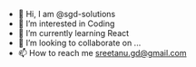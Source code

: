 - 👋 Hi, I am @sgd-solutions
- 👀 I’m interested in Coding
- 🌱 I’m currently learning React
- 💞️ I’m looking to collaborate on ...
- 📫 How to reach me <sreetanu.gd@gmail.com>

<!---
sgd-solutions/sgd-solutions is a ✨ special ✨ repository because its `README.md` (this file) appears on your GitHub profile.
You can click the Preview link to take a look at your changes.
--->
